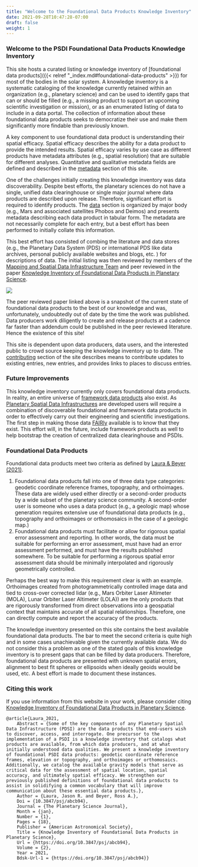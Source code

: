 ```yaml
---
title: "Welcome to the Foundational Data Products Knowledge Inventory"
date: 2021-09-28T10:47:28-07:00
draft: false
weight: 1
---
```


### Welcome to the PSDI Foundational Data Products Knowledge Inventory

This site hosts a curated listing or knowledge inventory of [foundational data products]({{< relref "_index.md#foundational-data-products" >}}) for most of the bodies in the solar system. A knowledge inventory is a systematic cataloging of the knowledge currently retained within an organization (e.g., planetary science) and can be used to identify gaps that can or should be filled (e.g., a missing product to support an upcoming scientific investigation or mission), or as an enumerated listing of data to include in a data portal. The collection of information about these foundational data products seeks to democratize their use and make them significantly more findable than previously known.

A key component to use foundational data product is understanding their spatial efficacy. Spatial efficacy describes the ability for a data product to provide the intended results. Spatial efficacy varies by use case as different products have metadata attributes (e.g., spatial resolution) that are suitable for different analyses. Quantitative and qualitative metadata fields are defined and described in the [metadata]() section of this site.

One of the challenges initially creating this knowledge inventory was data discoverability. Despite best efforts, the planetary sciences do not have a single, unified data clearinghouse or single major journal where data products are described upon release. Therefore, significant effort is required to identify products.
The [data]() section is organized by major body (e.g., Mars and associated satellites Phobos and Deimos) and presents metadata describing each data product in tabular form. The metadata are not necessarily complete for each entry, but a best effort has been performed to initially collate this information. 

This best effort has consisted of combing the literature and data stores (e.g., the Planetary Data System (PDS) or international PDS like data archives, personal publicly available websites and blogs, etc. ) for descriptions of data. The initial listing was then reviewed by members of the [Mapping and Spatial Data Infrastructure Team](https://www.lpi.usra.edu/mapsit/) and peer reviewed in the paper [Knowledge Inventory of Foundational Data Products in Planetary Science](https://iopscience.iop.org/article/10.3847/PSJ/abcb94).

![](/images/fdp_pie.png)

The peer reviewed paper linked above is a snapshot of the current state of foundational data products to the best of our knowledge and was, unfortunately, undoubtedly out of date by the time the work was published. Data producers work diligently to create and release products at a cadence far faster than addendum could be published in the peer reviewed literature. Hence the existence of this site!

This site is dependent upon data producers, data users, and the interested public to crowd source keeping the knowledge inventory up to date. The [contributing]() section of the site describes means to contribute updates to existing entries, new entries, and provides links to places to discuss entries.

### Future Improvements
This knowledge inventory currently only covers foundational data products. In reality, an entire universe of [framework data products]() also exist. As [Planetary Spatial Data Infrastructures](https://agupubs.onlinelibrary.wiley.com/doi/full/10.1029/2018EA000411) are developed users will require a combination of discoverable foundational and framework data products in order to effectively carry out their engineering and scientific investigations. The first step in making those data [FAIRly](https://www.go-fair.org/fair-principles/) available is to know that they exist. This effort will, in the future, include framework products as well to help bootstrap the creation of centralized data clearinghouse and PSDIs.

### Foundational Data Products
Foundational data products meet two criteria as defined by [Laura & Beyer (2021)](https://iopscience.iop.org/article/10.3847/PSJ/abcb94). 

  1. Foundational data products fall into one of three data type categories: geodetic coordinate reference frames, topography, and orthoimages. These data are widely used either directly or a second-order products by a wide subset of the planetary science community. A second-order user is someone who uses a data product (e.g., a geologic map) whose generation requires extensive use of foundational data products (e.g., topography and orthoimages or orthomosaics in the case of a geologic map.)
  1. Foundational data products must facilitate or allow for rigorous spatial error assessment and reporting. In other words, the data must be suitable for performing an error assessment, must have had an error assessment performed, and must have the results published somewhere. To be suitable for performing a rigorous spatial error assessment data should be minimally interpolated and rigorously geometrically controlled. 

  Perhaps the best way to make this requirement clear is with an example. Orthoimages created from photogrammetrically controlled image data and tied to cross-over corrected lidar (e.g., Mars Orbiter Laser Altimeter (MOLA), Lunar Orbiter Laser Altimeter (LOLA)) are the only products that are rigorously transformed from direct observations into a geospatial context that maintains accurate of all spatial relationships. Therefore, one can directly compute and report the accuracy of the products.

The knowledge inventory presented on this site contains the best available foundational data products. The bar to meet the second criteria is quite high and in some cases unachievable given the currently available data. We do not consider this a problem as one of the stated goals of this knowledge inventory is to present gaps that can be filled by data producers. Therefore, foundational data products are presented with unknown spatial errors, alignment to best fit spheres or ellipsoids when ideally geoids would be used, etc. A best effort is made to document these instances.


### Citing this work
If you use information from this website in your work, please consider citing [Knowledge Inventory of Foundational Data Products in Planetary Science](https://iopscience.iop.org/article/10.3847/PSJ/abcb94).

```
@article{Laura_2021,
	Abstract = {Some of the key components of any Planetary Spatial Data Infrastructure (PDSI) are the data products that end-users wish to discover, access, and interrogate. One precursor to the implementation of a PSDI is a knowledge inventory that catalogs what products are available, from which data producers, and at what initially understood data qualities. We present a knowledge inventory of foundational PSDI data products: geodetic coordinate reference frames, elevation or topography, and orthoimages or orthomosaics. Additionally, we catalog the available gravity models that serve as critical data for the assessment of spatial location, spatial accuracy, and ultimately spatial efficacy. We strengthen our previously published definitions of foundational data products to assist in solidifying a common vocabulary that will improve communication about these essential data products.},
	Author = {Laura, Jason R. and Beyer, Ross A.},
	Doi = {10.3847/psj/abcb94},
	Journal = {The Planetary Science Journal},
	Month = {jan},
	Number = {1},
	Pages = {18},
	Publisher = {American Astronomical Society},
	Title = {Knowledge Inventory of Foundational Data Products in Planetary Science},
	Url = {https://doi.org/10.3847/psj/abcb94},
	Volume = {2},
	Year = 2021,
	Bdsk-Url-1 = {https://doi.org/10.3847/psj/abcb94}}
```


